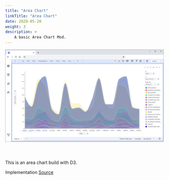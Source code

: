 ```yaml
---
title: "Area Chart"
linkTitle: "Area Chart"
date: 2020-05-20
weight: 3
description: > 
    A basic Area Chart Mod.
---
```


<img src="../../area-chart.png" style="margin-bottom: 40px">

This is an area chart build with D3.

Implementation [Source](https://github.com/TIBCOSoftware/spotfire-mods/)

